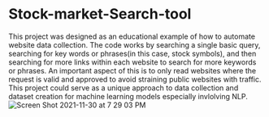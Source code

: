 # Stock-market-Search-tool
This project was designed as an educational example of how to automate website data collection. The code works by searching a single basic query, searching for key words or phrases(in this case, stock symbols), and then searching for more links within each website to search for more keywords or phrases. An important aspect of this is to only read websites where the request is valid and approved to avoid straining public websites with traffic. This project could serve as a unique approach to data collection and dataset creation for machine learning models especially invlolving NLP.
![Screen Shot 2021-11-30 at 7 29 03 PM](https://user-images.githubusercontent.com/76133001/144166880-764271ef-7d7c-49f0-b897-c412b257a625.png)
